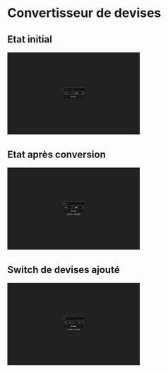 # Convertisseur de devises 

## Etat initial

<img src="src/assets/images/original-state.png" alt="Etat initial" width="300"/>

## Etat après conversion

<img src="src/assets/images/convert-operation.png" alt="Etat après conversion" width="300"/>

## Switch de devises ajouté 

<img src="src/assets/images/with-switch.png" alt="Switch de devises ajouté" width="300"/>
